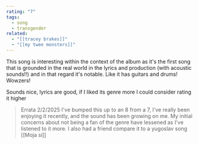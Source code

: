 ```yaml
---
rating: "7"
tags:
  - song
  - transgender
related:
  - "[[tracey brakes]]"
  - "[[my twee monsters]]"
---
```

This song is interesting within the context of the album as it's the first song that is grounded in the real world in the lyrics and production (with acoustic sounds!!) and in that regard it's notable. Like it has guitars and drums! Wowzers!

Sounds nice, lyrics are good, if I liked its genre more I could consider rating it higher

> Errata 2/2/2025 I've bumped this up to an 8 from a 7, I've really been enjoying it recently, and the sound  has been growing on me. My initial concerns about not being a fan of the genre have lessened as I've listened to it more.
> I also had a friend compare it to a yugoslav song [[Moja si]]